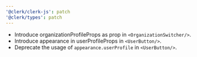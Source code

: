 ```yaml
---
'@clerk/clerk-js': patch
'@clerk/types': patch
---
```


- Introduce organizationProfileProps as prop in `<OrganizationSwitcher/>`.
- Introduce appearance in userProfileProps in `<UserButton/>`.
- Deprecate the usage of `appearance.userProfile` in `<UserButton/>`.
